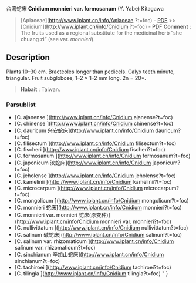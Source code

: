 台湾蛇床 **Cnidium monnieri var. formosanum** (Y. Yabe) Kitagawa

> [Apiaceae](http://www.iplant.cn/info/Apiaceae ?t=foc) - [PDF](http://iplant.cn/foc/pdf/Apiaceae.pdf) >> [Cnidium](http://www.iplant.cn/info/Cnidium ?t=foc) - [PDF](http://www.iplant.cn/foc/pdf/Cnidium.pdf)
> **Comment** : 
> The fruits used as a regional substitute for the medicinal herb “she chuang zi” (see var. *monnieri*).

## Description

Plants 10–30 cm. Bracteoles longer than pedicels. Calyx teeth minute, triangular. Fruit subglobose, 1–2 × 1–2 mm long. 2n = 20*.
> **Habait** : 
> Taiwan.

### Parsublist

* [C.  ajanense  ](http://www.iplant.cn/info/Cnidium ajanense?t=foc)
* [C.  chinense  ](http://www.iplant.cn/info/Cnidium chinense?t=foc)
* [C.  dauricum  兴安蛇床](http://www.iplant.cn/info/Cnidium dauricum?t=foc)
* [C.  filisectum  ](http://www.iplant.cn/info/Cnidium filisectum?t=foc)
* [C.  fischeri  ](http://www.iplant.cn/info/Cnidium fischeri?t=foc)
* [C.  formosanum  ](http://www.iplant.cn/info/Cnidium formosanum?t=foc)
* [C.  japonicum  滨蛇床](http://www.iplant.cn/info/Cnidium japonicum?t=foc)
* [C.  jeholense  ](http://www.iplant.cn/info/Cnidium jeholense?t=foc)
* [C.  kamelinii  ](http://www.iplant.cn/info/Cnidium kamelinii?t=foc)
* [C.  microcarpum  ](http://www.iplant.cn/info/Cnidium microcarpum?t=foc)
* [C.  mongolicum  ](http://www.iplant.cn/info/Cnidium mongolicum?t=foc)
* [C.  monnieri  蛇床](http://www.iplant.cn/info/Cnidium monnieri?t=foc)
* [C.  monnieri var. monnieri  蛇床(原变种)](http://www.iplant.cn/info/Cnidium monnieri var. monnieri?t=foc)
* [C.  nullivittatum  ](http://www.iplant.cn/info/Cnidium nullivittatum?t=foc)
* [C.  salinum  碱蛇床](http://www.iplant.cn/info/Cnidium salinum?t=foc)
* [C.  salinum var. rhizomaticum  ](http://www.iplant.cn/info/Cnidium salinum var. rhizomaticum?t=foc)
* [C.  sinchianum  辛加山蛇床](http://www.iplant.cn/info/Cnidium sinchianum?t=foc)
* [C.  tachiroei  ](http://www.iplant.cn/info/Cnidium tachiroei?t=foc)
* [C.  tilingia  ](http://www.iplant.cn/info/Cnidium tilingia?t=foc)
"
}